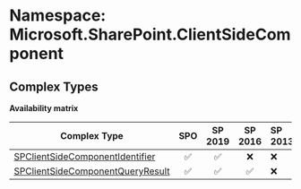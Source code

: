 # Namespace: Microsoft.SharePoint.ClientSideComponent

## Complex Types

**Availability matrix**

Complex Type | SPO | SP 2019 | SP 2016 | SP 2013
----------|:---:|:-------:|:-------:|:-------
[SPClientSideComponentIdentifier](./ComplexTypes/SPClientSideComponentIdentifier.md) | ✅ | ✅ | ❌ | ❌
[SPClientSideComponentQueryResult](./ComplexTypes/SPClientSideComponentQueryResult.md) | ✅ | ✅ | ✅ | ❌
